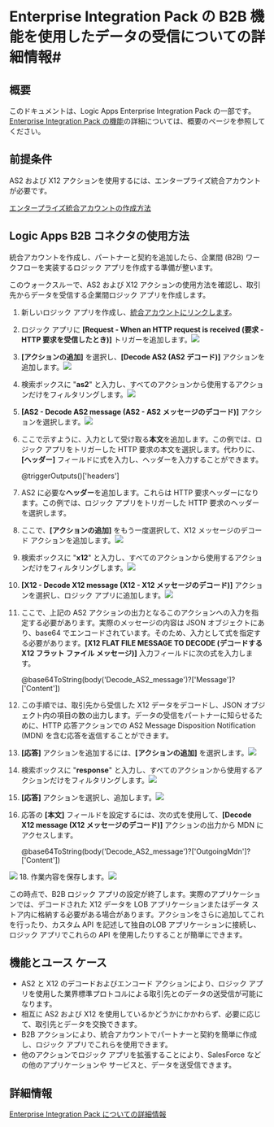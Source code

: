 <properties 
	pageTitle="Enterprise Integration Pack での B2B ソリューションの作成 |Microsoft Azure App Service" 
	description="Enterprise Integration Pack の B2B 機能を使用したデータの受信についての詳細情報" 
	services="app-service\logic" 
	documentationCenter=".net,nodejs,java"
	authors="msftman" 
	manager="erikre" 
	editor="cgronlun"/>

<tags 
	ms.service="app-service-logic" 
	ms.workload="integration" 
	ms.tgt_pltfrm="na" 
	ms.devlang="na" 
	ms.topic="article" 
	ms.date="06/29/2016" 
	ms.author="deonhe"/>

# Enterprise Integration Pack の B2B 機能を使用したデータの受信についての詳細情報#

## 概要 ##

このドキュメントは、Logic Apps Enterprise Integration Pack の一部です。[Enterprise Integration Pack の機能](./app-service-logic-enterprise-integration-overview.md)の詳細については、概要のページを参照してください。

## 前提条件 ##

AS2 および X12 アクションを使用するには、エンタープライズ統合アカウントが必要です。

[エンタープライズ統合アカウントの作成方法](./app-service-logic-enterprise-integration-accounts.md)

## Logic Apps B2B コネクタの使用方法 ##

統合アカウントを作成し、パートナーと契約を追加したら、企業間 (B2B) ワークフローを実装するロジック アプリを作成する準備が整います。

このウォークスルーで、AS2 および X12 アクションの使用方法を確認し、取引先からデータを受信する企業間ロジック アプリを作成します。

1. 新しいロジック アプリを作成し、[統合アカウントにリンクします](./app-service-logic-enterprise-integration-accounts.md)。
2. ロジック アプリに **[Request - When an HTTP request is received (要求 - HTTP 要求を受信したとき)]** トリガーを追加します。![](./media/app-service-logic-enterprise-integration-b2b/flatfile-1.png)
3. **[アクションの追加]** を選択し、**[Decode AS2 (AS2 デコード)]** アクションを追加します。![](./media/app-service-logic-enterprise-integration-b2b/transform-2.png)
4. 検索ボックスに "**as2**" と入力し、すべてのアクションから使用するアクションだけをフィルタリングします。![](./media/app-service-logic-enterprise-integration-b2b/b2b-5.png)
6. **[AS2 - Decode AS2 message (AS2 - AS2 メッセージのデコード)]** アクションを選択します。![](./media/app-service-logic-enterprise-integration-b2b/b2b-6.png)
7. ここで示すように、入力として受け取る**本文**を追加します。この例では、ロジック アプリをトリガーした HTTP 要求の本文を選択します。代わりに、**[ヘッダー]** フィールドに式を入力し、ヘッダーを入力することができます。

    @triggerOutputs()['headers']

8. AS2 に必要な**ヘッダー**を追加します。これらは HTTP 要求ヘッダーになります。この例では、ロジック アプリをトリガーした HTTP 要求のヘッダーを選択します。
9. ここで、**[アクションの追加]** をもう一度選択して、X12 メッセージのデコード アクションを追加します。![](./media/app-service-logic-enterprise-integration-b2b/b2b-9.png)
10. 検索ボックスに "**x12**" と入力し、すべてのアクションから使用するアクションだけをフィルタリングします。![](./media/app-service-logic-enterprise-integration-b2b/b2b-10.png)
11. **[X12 - Decode X12 message (X12 - X12 メッセージのデコード)]** アクションを選択し、ロジック アプリに追加します。![](./media/app-service-logic-enterprise-integration-b2b/b2b-11.png)
12. ここで、上記の AS2 アクションの出力となるこのアクションへの入力を指定する必要があります。実際のメッセージの内容は JSON オブジェクトにあり、base64 でエンコードされています。そのため、入力として式を指定する必要があります。**[X12 FLAT FILE MESSAGE TO DECODE (デコードする X12 フラット ファイル メッセージ)]** 入力フィールドに次の式を入力します。

    @base64ToString(body('Decode\_AS2\_message')?['Message']?['Content'])

13. この手順では、取引先から受信した X12 データをデコードし、JSON オブジェクト内の項目の数の出力します。データの受信をパートナーに知らせるために、HTTP 応答アクションでの AS2 Message Disposition Notification (MDN) を含む応答を返信することができます。
14. **[応答]** アクションを追加するには、**[アクションの追加]** を選択します。![](./media/app-service-logic-enterprise-integration-b2b/b2b-14.png)
15. 検索ボックスに "**response**" と入力し、すべてのアクションから使用するアクションだけをフィルタリングします。![](./media/app-service-logic-enterprise-integration-b2b/b2b-15.png)
16. **[応答]** アクションを選択し、追加します。![](./media/app-service-logic-enterprise-integration-b2b/b2b-16.png)
17. 応答の **[本文]** フィールドを設定するには、次の式を使用して、**[Decode X12 message (X12 メッセージのデコード)]** アクションの出力から MDN にアクセスします。

    @base64ToString(body('Decode\_AS2\_message')?['OutgoingMdn']?['Content'])

![](./media/app-service-logic-enterprise-integration-b2b/b2b-17.png)
18. 作業内容を保存します。![](./media/app-service-logic-enterprise-integration-b2b/transform-5.png)

この時点で、B2B ロジック アプリの設定が終了します。実際のアプリケーションでは、デコードされた X12 データを LOB アプリケーションまたはデータ ストア内に格納する必要がある場合があります。アクションをさらに追加してこれを行ったり、カスタム API を記述して独自のLOB アプリケーションに接続し、ロジック アプリでこれらの API を使用したりすることが簡単にできます。

## 機能とユース ケース ##

- AS2 と X12 のデコードおよびエンコード アクションにより、ロジック アプリを使用した業界標準プロトコルによる取引先とのデータの送受信が可能になります。
- 相互に AS2 および X12 を使用しているかどうかにかかわらず、必要に応じて、取引先とデータを交換できます。
- B2B アクションにより、統合アカウントでパートナーと契約を簡単に作成し、ロジック アプリでこれらを使用できます。
- 他のアクションでロジック アプリを拡張することにより、SalesForce などの他のアプリケーションや サービスと、データを送受信できます。

## 詳細情報 ##

[Enterprise Integration Pack についての詳細情報](./app-service-logic-enterprise-integration-overview.md)

<!---HONumber=AcomDC_0706_2016-->